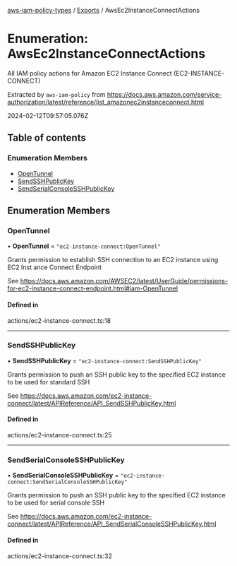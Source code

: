 [aws-iam-policy-types](../README.md) / [Exports](../modules.md) / AwsEc2InstanceConnectActions

# Enumeration: AwsEc2InstanceConnectActions

All IAM policy actions for Amazon EC2 Instance Connect (EC2-INSTANCE-CONNECT)

Extracted by `aws-iam-policy` from
https://docs.aws.amazon.com/service-authorization/latest/reference/list_amazonec2instanceconnect.html

2024-02-12T09:57:05.076Z

## Table of contents

### Enumeration Members

- [OpenTunnel](AwsEc2InstanceConnectActions.md#opentunnel)
- [SendSSHPublicKey](AwsEc2InstanceConnectActions.md#sendsshpublickey)
- [SendSerialConsoleSSHPublicKey](AwsEc2InstanceConnectActions.md#sendserialconsolesshpublickey)

## Enumeration Members

### OpenTunnel

• **OpenTunnel** = ``"ec2-instance-connect:OpenTunnel"``

Grants permission to establish SSH connection to an EC2 instance using EC2 Inst
ance Connect Endpoint

See https://docs.aws.amazon.com/AWSEC2/latest/UserGuide/permissions-for-ec2-instance-connect-endpoint.html#iam-OpenTunnel

#### Defined in

actions/ec2-instance-connect.ts:18

___

### SendSSHPublicKey

• **SendSSHPublicKey** = ``"ec2-instance-connect:SendSSHPublicKey"``

Grants permission to push an SSH public key to the specified EC2 instance to be
used for standard SSH

See https://docs.aws.amazon.com/ec2-instance-connect/latest/APIReference/API_SendSSHPublicKey.html

#### Defined in

actions/ec2-instance-connect.ts:25

___

### SendSerialConsoleSSHPublicKey

• **SendSerialConsoleSSHPublicKey** = ``"ec2-instance-connect:SendSerialConsoleSSHPublicKey"``

Grants permission to push an SSH public key to the specified EC2 instance to be
used for serial console SSH

See https://docs.aws.amazon.com/ec2-instance-connect/latest/APIReference/API_SendSerialConsoleSSHPublicKey.html

#### Defined in

actions/ec2-instance-connect.ts:32
